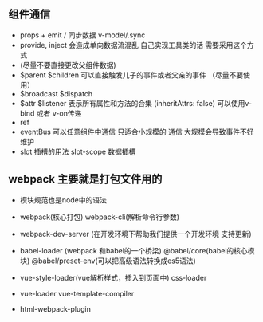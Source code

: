 ## 组件通信
- props + emit / 同步数据 v-model/.sync
- provide, inject 会造成单向数据流混乱 自己实现工具类的话 需要采用这个方式
- (尽量不要直接更改父组件数据)
- $parent $children 可以直接触发儿子的事件或者父亲的事件 （尽量不要使用）
- $broadcast $dispatch
- $attr $listener 表示所有属性和方法的合集 (inheritAttrs: false) 可以使用v-bind 或者 v-on传递
- ref
- eventBus 可以任意组件中通信 只适合小规模的 通信  大规模会导致事件不好维护
- slot 插槽的用法  slot-scope 数据插槽

## webpack 主要就是打包文件用的
- 模块规范也是node中的语法 

- webpack(核心打包) webpack-cli(解析命令行参数)
- webpack-dev-server (在开发环境下帮助我们提供一个开发环境 支持更新)
- babel-loader (webpack 和babel的一个桥梁) @babel/core(babel的核心模块) @babel/preset-env(可以把高级语法转换成es5语法)
- vue-style-loader(vue解析样式，插入到页面中) css-loader
- vue-loader vue-template-compiler
- html-webpack-plugin